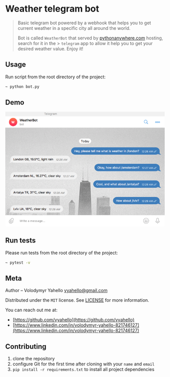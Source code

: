 # Weather telegram bot
> Basic telegram bot powered by a webhook that helps you to get current weather in a specific city all around the world.
>
> Bot is called `WeatherBot` that served by [pythonanywhere.com](https://pythonanywhere.com) hosting, search for it in the > `telegram` app to allow it help you to get your desired weather value. Enjoy it!

## Usage
Run script from the root directory of the project:
```bash
~ python bot.py
```

## Demo
![Screenshot](bin/demo/bot.png)

## Run tests
Please run tests from the root directory of the project:
```bash
~ pytest -v
```

## Meta
Author – Volodymyr Yahello vyahello@gmail.com

Distributed under the `MIT` license. See [LICENSE](LICENSE.md) for more information.

You can reach out me at:
* [https://github.com/vyahello](https://github.com/vyahello)
* [https://www.linkedin.com/in/volodymyr-yahello-821746127](https://www.linkedin.com/in/volodymyr-yahello-821746127)

## Contributing
1. clone the repository
2. configure Git for the first time after cloning with your `name` and `email`
3. `pip install -r requirements.txt` to install all project dependencies
